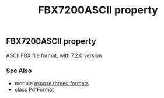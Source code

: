 ﻿---
title: FBX7200ASCII property
second_title: Aspose.3D for Python via .NET API References
description: 
type: docs
weight: 180
url: /python-net/aspose.threed.formats/pdfformat/fbx7200ascii/
is_root: false
---

## FBX7200ASCII property


ASCII FBX file format, with 7.2.0 version

### See Also
* module [aspose.threed.formats](../../)
* class [PdfFormat](/3d/python-net/aspose.threed.formats/pdfformat)
